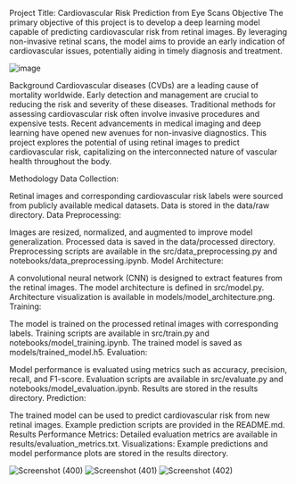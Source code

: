 Project Title: Cardiovascular Risk Prediction from Eye Scans
Objective
The primary objective of this project is to develop a deep learning model capable of predicting cardiovascular risk from retinal images. By leveraging non-invasive retinal scans, the model aims to provide an early indication of cardiovascular issues, potentially aiding in timely diagnosis and treatment.


![image](https://github.com/user-attachments/assets/42e830bc-8484-4b29-a149-11223927d8bc)


Background
Cardiovascular diseases (CVDs) are a leading cause of mortality worldwide. Early detection and management are crucial to reducing the risk and severity of these diseases. Traditional methods for assessing cardiovascular risk often involve invasive procedures and expensive tests. Recent advancements in medical imaging and deep learning have opened new avenues for non-invasive diagnostics. This project explores the potential of using retinal images to predict cardiovascular risk, capitalizing on the interconnected nature of vascular health throughout the body.

Methodology
Data Collection:

Retinal images and corresponding cardiovascular risk labels were sourced from publicly available medical datasets.
Data is stored in the data/raw directory.
Data Preprocessing:

Images are resized, normalized, and augmented to improve model generalization.
Processed data is saved in the data/processed directory.
Preprocessing scripts are available in the src/data_preprocessing.py and notebooks/data_preprocessing.ipynb.
Model Architecture:

A convolutional neural network (CNN) is designed to extract features from the retinal images.
The model architecture is defined in src/model.py.
Architecture visualization is available in models/model_architecture.png.
Training:

The model is trained on the processed retinal images with corresponding labels.
Training scripts are available in src/train.py and notebooks/model_training.ipynb.
The trained model is saved as models/trained_model.h5.
Evaluation:

Model performance is evaluated using metrics such as accuracy, precision, recall, and F1-score.
Evaluation scripts are available in src/evaluate.py and notebooks/model_evaluation.ipynb.
Results are stored in the results directory.
Prediction:

The trained model can be used to predict cardiovascular risk from new retinal images.
Example prediction scripts are provided in the README.md.
Results
Performance Metrics: Detailed evaluation metrics are available in results/evaluation_metrics.txt.
Visualizations: Example predictions and model performance plots are stored in the results directory.

![Screenshot (400)](https://github.com/Santhosh-RP/Cardiovascular-risks-from-an-eye-scan/assets/109569208/b3c26217-df2f-4659-a296-a5ab86a94375)
![Screenshot (401)](https://github.com/Santhosh-RP/Cardiovascular-risks-from-an-eye-scan/assets/109569208/6c1cda12-bae2-43f5-aaa7-cf549a01bb40)
![Screenshot (402)](https://github.com/Santhosh-RP/Cardiovascular-risks-from-an-eye-scan/assets/109569208/8c573a8e-395c-43f1-b55a-5ad37c990912)





